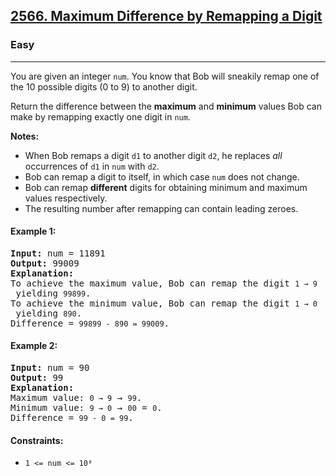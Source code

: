 ### <h2><a href="https://leetcode.com/problems/maximum-difference-by-remapping-a-digit/">2566. Maximum Difference by Remapping a Digit</a></h2>  
<h3>Easy</h3>  
<hr>  
<div>  
<p>You are given an integer <code>num</code>. You know that Bob will sneakily remap one of the 10 possible digits (0 to 9) to another digit.</p>  

<p>Return the difference between the <strong>maximum</strong> and <strong>minimum</strong> values Bob can make by remapping exactly one digit in <code>num</code>.</p>

<p><strong>Notes:</strong></p>
<ul>
  <li>When Bob remaps a digit <code>d1</code> to another digit <code>d2</code>, he replaces <em>all</em> occurrences of <code>d1</code> in <code>num</code> with <code>d2</code>.</li>
  <li>Bob can remap a digit to itself, in which case <code>num</code> does not change.</li>
  <li>Bob can remap <strong>different</strong> digits for obtaining minimum and maximum values respectively.</li>
  <li>The resulting number after remapping can contain leading zeroes.</li>
</ul>

<h4>Example 1:</h4>
<pre>
<strong>Input:</strong> num = 11891  
<strong>Output:</strong> 99009  
<strong>Explanation:</strong>  
To achieve the maximum value, Bob can remap the digit <code>1 → 9</code> yielding <code>99899</code>.  
To achieve the minimum value, Bob can remap the digit <code>1 → 0</code> yielding <code>890</code>.  
Difference = <code>99899 - 890 = 99009</code>.
</pre>

<h4>Example 2:</h4>
<pre>
<strong>Input:</strong> num = 90  
<strong>Output:</strong> 99  
<strong>Explanation:</strong>  
Maximum value: <code>0 → 9</code> → <code>99</code>.  
Minimum value: <code>9 → 0</code> → <code>00</code> = <code>0</code>.  
Difference = <code>99 - 0 = 99</code>.
</pre>

<h4>Constraints:</h4>
<ul>
  <li><code>1 <= num <= 10⁸</code></li>
</ul>
</div>
